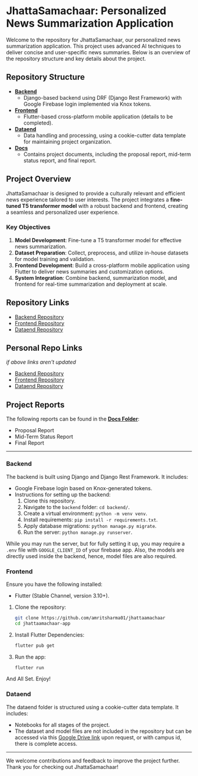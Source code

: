 # JhattaSamachaar: Personalized News Summarization Application

Welcome to the repository for JhattaSamachaar, our personalized news summarization application. This project uses advanced AI techniques to deliver concise and user-specific news summaries. Below is an overview of the repository structure and key details about the project.

## Repository Structure

- **[Backend](./backend/)**
  - Django-based backend using DRF (Django Rest Framework) with Google Firebase login implemented via Knox tokens.
- **[Frontend](./frontend/)**
  - Flutter-based cross-platform mobile application (details to be completed).
- **[Dataend](./dataend/)**
  - Data handling and processing, using a cookie-cutter data template for maintaining project organization.
- **[Docs](./docs/)**
  - Contains project documents, including the proposal report, mid-term status report, and final report.

## Project Overview

JhattaSamachaar is designed to provide a culturally relevant and efficient news experience tailored to user interests. The project integrates a **fine-tuned T5 transformer model** with a robust backend and frontend, creating a seamless and personalized user experience.

### Key Objectives

1. **Model Development**: Fine-tune a T5 transformer model for effective news summarization.
2. **Dataset Preparation**: Collect, preprocess, and utilize in-house datasets for model training and validation.
3. **Frontend Development**: Build a cross-platform mobile application using Flutter to deliver news summaries and customization options.
4. **System Integration**: Combine backend, summarization model, and frontend for real-time summarization and deployment at scale.

## Repository Links

- [Backend Repository](./backend/)
- [Frontend Repository](./frontend/)
- [Dataend Repository](./dataend/)

## Personal Repo Links
*if above links aren't updated*
- [Backend Repository](https://github.com/darpankattel/jhatta-samachar)
- [Frontend Repository](https://github.com/amritsharma01/jhattasamachaar)
- [Dataend Repository](https://github.com/darpankattel/jhatta-samachaar-dataend)

## Project Reports

The following reports can be found in the **[Docs Folder](./docs/)**:

- Proposal Report
- Mid-Term Status Report
- Final Report

---

### Backend

The backend is built using Django and Django Rest Framework. It includes:

- Google Firebase login based on Knox-generated tokens.
- Instructions for setting up the backend:
  1. Clone this repository.
  2. Navigate to the `backend` folder: `cd backend/`.
  3. Create a virtual environment: `python -m venv venv`.
  4. Install requirements: `pip install -r requirements.txt`.
  5. Apply database migrations: `python manage.py migrate`.
  6. Run the server: `python manage.py runserver`.

While you may run the server, but for fully setting it up, you may require a `.env` file with `GOOGLE_CLIENT_ID` of your firebase app. Also, the models are directly used inside the backend, hence, model files are also required.

### Frontend

Ensure you have the following installed:

- Flutter (Stable Channel, version 3.10+).

1. Clone the repository:
   ```bash
   git clone https://github.com/amritsharma01/jhattaamachaar
   cd jhattaamachaar-app

2. Install Flutter Dependencies:
    ```bash
    flutter pub get

3. Run the app:
    ```bash
    flutter run

And All Set. Enjoy!

### Dataend

The dataend folder is structured using a cookie-cutter data template. It includes:

- Notebooks for all stages of the project.
- The dataset and model files are not included in the repository but can be accessed via this [Google Drive link](https://drive.google.com/drive/folders/1Iau3EdYNw5o2pF_1uKp2aqtW9AVByHJS?usp=sharing) upon request, or with campus id, there is complete access.

---

We welcome contributions and feedback to improve the project further. Thank you for checking out JhattaSamachaar!
